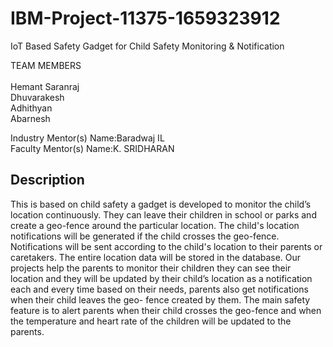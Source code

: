 # IBM-Project-11375-1659323912
IoT Based Safety Gadget for Child Safety Monitoring & Notification

TEAM MEMBERS<br>   
Hemant Saranraj<br>
Dhuvarakesh<br>
Adhithyan<br>
Abarnesh

Industry Mentor(s) Name:Baradwaj IL<br>
Faculty Mentor(s) Name:K. SRIDHARAN

<h2>Description</h2>
This is based on child safety a gadget is developed to monitor
the child’s location continuously. They can leave their children in
school or parks and create a geo-fence around the particular location.
The child&#39;s location notifications will be generated if the child crosses
the geo-fence. Notifications will be sent according to the child&#39;s
location to their parents or caretakers. The entire location data will be
stored in the database. Our projects help the parents to monitor their
children they can see their location and they will be updated by their
child’s location as a notification each and every time based on their
needs, parents also get notifications when their child leaves the geo-
fence created by them. The main safety feature is to alert parents
when their child crosses the geo-fence and when the temperature and
heart rate of the children will be updated to the parents.

